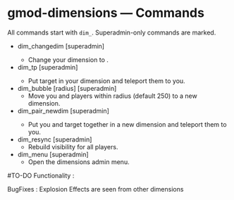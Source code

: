 # gmod-dimensions — Commands

All commands start with `dim_`. Superadmin-only commands are marked.

- dim_changedim <id>  [superadmin]
  - Change your dimension to <id>.
- dim_tp <target>  [superadmin]
  - Put target in your dimension and teleport them to you.
- dim_bubble [radius]  [superadmin]
  - Move you and players within radius (default 250) to a new dimension.
- dim_pair_newdim <target>  [superadmin]
  - Put you and target together in a new dimension and teleport them to you.
- dim_resync  [superadmin]
  - Rebuild visibility for all players.
- dim_menu  [superadmin]
  - Open the dimensions admin menu.


#TO-DO
Functionality : 


BugFixes :
Explosion Effects are seen from other dimensions
